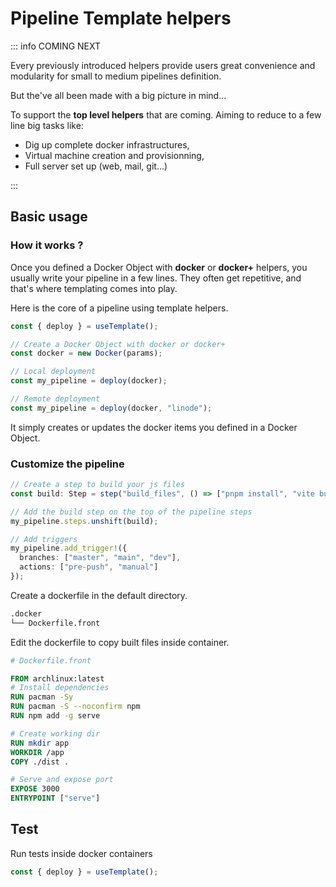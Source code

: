 # Pipeline Template helpers <Badge type="danger" text="alpha" />

::: info COMING NEXT

Every previously introduced helpers provide users great convenience and modularity
for small to medium pipelines definition.

But the've all been made with a big picture in mind...

To support the **top level helpers** that are coming.
Aiming to reduce to a few line big tasks like:

- Dig up complete docker infrastructures,
- Virtual machine creation and provisionning,
- Full server set up (web, mail, git...)

:::

## Basic usage

### How it works ?

Once you defined a Docker Object with **docker** or **docker+** helpers,
you usually write your pipeline in a few lines.
They often get repetitive, and that's where templating comes into play.

Here is the core of a pipeline using template helpers.

```ts
const { deploy } = useTemplate();

// Create a Docker Object with docker or docker+
const docker = new Docker(params);

// Local deployment
const my_pipeline = deploy(docker);

// Remote deployment
const my_pipeline = deploy(docker, "linode");
```

It simply creates or updates the docker items you defined in a Docker Object.

### Customize the pipeline

```ts
// Create a step to build your js files
const build: Step = step("build_files", () => ["pnpm install", "vite build"]);

// Add the build step on the top of the pipeline steps
my_pipeline.steps.unshift(build);

// Add triggers
my_pipeline.add_trigger!({
  branches: ["master", "main", "dev"],
  actions: ["pre-push", "manual"]
});
```

Create a dockerfile in the default directory.

```sh
.docker
└── Dockerfile.front
```

Edit the dockerfile to copy built files inside container.

```dockerfile
# Dockerfile.front

FROM archlinux:latest
# Install dependencies
RUN pacman -Sy
RUN pacman -S --noconfirm npm
RUN npm add -g serve

# Create working dir
RUN mkdir app
WORKDIR /app
COPY ./dist .

# Serve and expose port
EXPOSE 3000
ENTRYPOINT ["serve"]

```

## Test

Run tests inside docker containers

```ts
const { deploy } = useTemplate();
```
